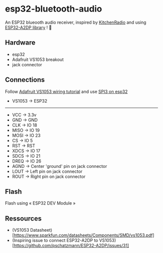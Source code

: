 # esp32-bluetooth-audio

An ESP32 blueooth audio receiver, inspired by [KitchenRadio](https://github.com/jeroenlukas/KitchenRadio) and using [ESP32-A2DP library](https://github.com/pschatzmann/ESP32-A2DP) ! 🙏 


## Hardware

 - esp32
 - Adafruit VS1053 breakout
 - jack connector


## Connections

Follow [Adafruit VS1053 wiring tutorial](https://learn.adafruit.com/adafruit-vs1053-mp3-aac-ogg-midi-wav-play-and-record-codec-tutorial/simple-audio-player-wiring) and use [SPI3 on esp32](https://techoverflow.net/2021/07/26/what-is-the-spi-pinout-of-the-esp32-esp-wroom-32/)


- VS1053 -> ESP32
---
- VCC  -> 3.3v
- GND  -> GND
- CLK  -> IO 18
- MISO -> IO 19 
- MOSI -> IO 23
- CS   -> IO  5
- RST  -> RST
- XDCS -> IO 17 
- SDCS -> IO 21
- DREQ -> IO 26
- AGND -> Center 'ground' pin on jack connector
- LOUT -> Left pin on jack connector
- ROUT -> Right pin on jack connector


## Flash

Flash using « ESP32 DEV Module »


## Ressources

- (VS1053 Datasheet)[https://www.sparkfun.com/datasheets/Components/SMD/vs1053.pdf]
- (Inspiring issue to connect ESP32-A2DP to VS1053)[https://github.com/pschatzmann/ESP32-A2DP/issues/31]